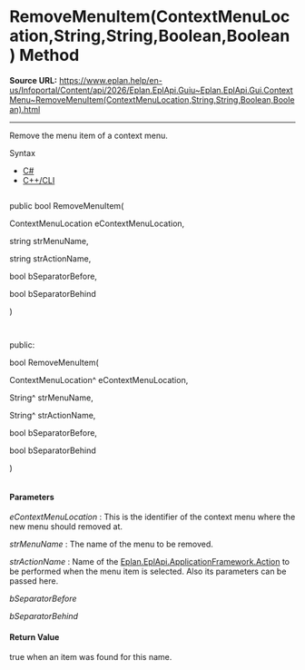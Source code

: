 # RemoveMenuItem(ContextMenuLocation,String,String,Boolean,Boolean) Method

**Source URL:** https://www.eplan.help/en-us/Infoportal/Content/api/2026/Eplan.EplApi.Guiu~Eplan.EplApi.Gui.ContextMenu~RemoveMenuItem(ContextMenuLocation,String,String,Boolean,Boolean).html

---

Remove the menu item of a context menu.

Syntax

- [C#](#i-syntax-CS)
- [C++/CLI](#i-syntax-CPP2005)

```
```
public bool RemoveMenuItem( 

   ContextMenuLocation eContextMenuLocation,

   string strMenuName,

   string strActionName,

   bool bSeparatorBefore,

   bool bSeparatorBehind

)
```
```

```
```
public:

bool RemoveMenuItem( 

   ContextMenuLocation^ eContextMenuLocation,

   String^ strMenuName,

   String^ strActionName,

   bool bSeparatorBefore,

   bool bSeparatorBehind

)
```
```

#### Parameters

*eContextMenuLocation*
:   This is the identifier of the context menu where the new menu should removed at.

*strMenuName*
:   The name of the menu to be removed.

*strActionName*
:   Name of the [Eplan.EplApi.ApplicationFramework.Action](Eplan.EplApi.AFu~Eplan.EplApi.ApplicationFramework.Action.html) to be performed when the menu item is selected. Also its parameters can be passed here.

*bSeparatorBefore*


*bSeparatorBehind*

#### Return Value

true when an item was found for this name.
